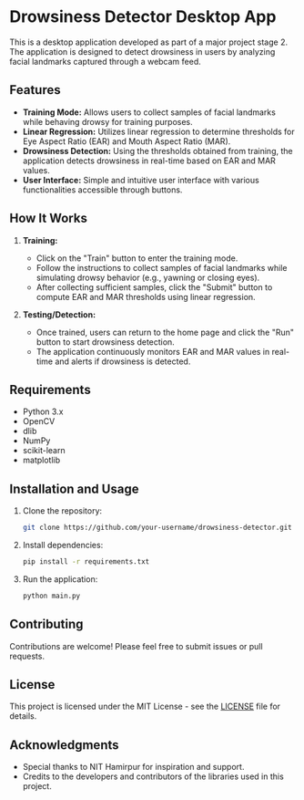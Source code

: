 # Drowsiness Detector Desktop App

This is a desktop application developed as part of a major project stage 2. The application is designed to detect drowsiness in users by analyzing facial landmarks captured through a webcam feed.

## Features

- **Training Mode:** Allows users to collect samples of facial landmarks while behaving drowsy for training purposes.
- **Linear Regression:** Utilizes linear regression to determine thresholds for Eye Aspect Ratio (EAR) and Mouth Aspect Ratio (MAR).
- **Drowsiness Detection:** Using the thresholds obtained from training, the application detects drowsiness in real-time based on EAR and MAR values.
- **User Interface:** Simple and intuitive user interface with various functionalities accessible through buttons.

## How It Works

1. **Training:**
    - Click on the "Train" button to enter the training mode.
    - Follow the instructions to collect samples of facial landmarks while simulating drowsy behavior (e.g., yawning or closing eyes).
    - After collecting sufficient samples, click the "Submit" button to compute EAR and MAR thresholds using linear regression.

2. **Testing/Detection:**
    - Once trained, users can return to the home page and click the "Run" button to start drowsiness detection.
    - The application continuously monitors EAR and MAR values in real-time and alerts if drowsiness is detected.

## Requirements

- Python 3.x
- OpenCV
- dlib
- NumPy
- scikit-learn
- matplotlib

## Installation and Usage

1. Clone the repository:

    ```bash
    git clone https://github.com/your-username/drowsiness-detector.git
    ```

2. Install dependencies:

    ```bash
    pip install -r requirements.txt
    ```

3. Run the application:

    ```bash
    python main.py
    ```

## Contributing

Contributions are welcome! Please feel free to submit issues or pull requests.

## License

This project is licensed under the MIT License - see the [LICENSE](LICENSE) file for details.

## Acknowledgments

- Special thanks to NIT Hamirpur for inspiration and support.
- Credits to the developers and contributors of the libraries used in this project.
